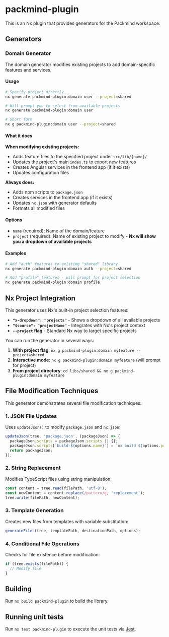 # packmind-plugin

This is an Nx plugin that provides generators for the Packmind workspace.

## Generators

### Domain Generator

The domain generator modifies existing projects to add domain-specific features and services.

#### Usage

```bash
# Specify project directly
nx generate packmind-plugin:domain user --project=shared

# Will prompt you to select from available projects
nx generate packmind-plugin:domain user

# Short form
nx g packmind-plugin:domain user --project=shared
```

#### What it does

**When modifying existing projects:**

- Adds feature files to the specified project under `src/lib/{name}/`
- Updates the project's main `index.ts` to export new features
- Creates Angular services in the frontend app (if it exists)
- Updates configuration files

**Always does:**

- Adds npm scripts to `package.json`
- Creates services in the frontend app (if it exists)
- Updates `nx.json` with generator defaults
- Formats all modified files

#### Options

- `name` (required): Name of the domain/feature
- `project` (required): Name of existing project to modify - **Nx will show you a dropdown of available projects**

#### Examples

```bash
# Add "auth" features to existing "shared" library
nx generate packmind-plugin:domain auth --project=shared

# Add "profile" features - will prompt for project selection
nx generate packmind-plugin:domain profile
```

## Nx Project Integration

This generator uses Nx's built-in project selection features:

- **`"x-dropdown": "projects"`** - Shows a dropdown of all available projects
- **`"$source": "projectName"`** - Integrates with Nx's project context
- **`--project` flag** - Standard Nx way to target specific projects

You can run the generator in several ways:

1. **With project flag**: `nx g packmind-plugin:domain myfeature --project=shared`
2. **Interactive mode**: `nx g packmind-plugin:domain myfeature` (will prompt for project)
3. **From project directory**: `cd libs/shared && nx g packmind-plugin:domain myfeature`

## File Modification Techniques

This generator demonstrates several file modification techniques:

### 1. JSON File Updates

Uses `updateJson()` to modify `package.json` and `nx.json`:

```typescript
updateJson(tree, 'package.json', (packageJson) => {
  packageJson.scripts = packageJson.scripts || {};
  packageJson.scripts[`build-${options.name}`] = `nx build ${options.project}`;
  return packageJson;
});
```

### 2. String Replacement

Modifies TypeScript files using string manipulation:

```typescript
const content = tree.read(filePath, 'utf-8');
const newContent = content.replace(/pattern/g, 'replacement');
tree.write(filePath, newContent);
```

### 3. Template Generation

Creates new files from templates with variable substitution:

```typescript
generateFiles(tree, templatePath, destinationPath, options);
```

### 4. Conditional File Operations

Checks for file existence before modification:

```typescript
if (tree.exists(filePath)) {
  // Modify file
}
```

## Building

Run `nx build packmind-plugin` to build the library.

## Running unit tests

Run `nx test packmind-plugin` to execute the unit tests via [Jest](https://jestjs.io).
